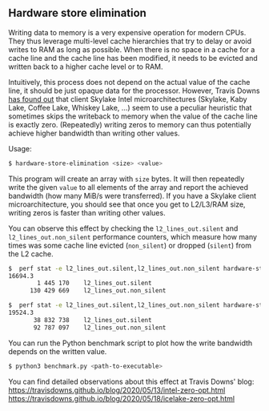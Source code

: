 ## Hardware store elimination
Writing data to memory is a very expensive operation for modern CPUs. They thus leverage multi-level cache hierarchies
that try to delay or avoid writes to RAM as long as possible. When there is no space in a cache for a cache line and the
cache line has been modified, it needs to be evicted and written back to a higher cache level or to RAM.

Intuitively, this process does not depend on the actual value of the cache line, it should be just opaque data for the processor.
However, Travis Downs [has found out](https://travisdowns.github.io/blog/2020/05/13/intel-zero-opt.html) that client Skylake Intel
microarchitectures (Skylake, Kaby Lake, Coffee Lake, Whiskey Lake, ...) seem to use a peculiar heuristic that sometimes skips
the writeback to memory when the value of the cache line is exactly zero. (Repeatedly) writing zeros to memory can thus
potentially achieve higher bandwidth than writing other values.

Usage:
```bash
$ hardware-store-elimination <size> <value>
```

This program will create an array with `size` bytes. It will then repeatedly write the given `value` to all elements of
the array and report the achieved bandwidth (how many MiB/s were transferred). If you have a Skylake client microarchitecture,
you should see that once you get to L2/L3/RAM size, writing zeros is faster than writing other values. 

You can observe this effect by checking the `l2_lines_out.silent` and `l2_lines_out.non_silent` performance counters, which
measure how many times was some cache line evicted (`non_silent`) or dropped (`silent`) from the L2 cache.

```bash
$  perf stat -e l2_lines_out.silent,l2_lines_out.non_silent hardware-store-elimination 8388608 1
16694.3
        1 445 170    l2_lines_out.silent
      130 429 669    l2_lines_out.non_silent

$  perf stat -e l2_lines_out.silent,l2_lines_out.non_silent hardware-store-elimination 8388608 0
19524.3
       38 832 738    l2_lines_out.silent
       92 787 097    l2_lines_out.non_silent
```

You can run the Python benchmark script to plot how the write bandwidth depends on the written value.
```bash
$ python3 benchmark.py <path-to-executable>
```

You can find detailed observations about this effect at Travis Downs' blog:
https://travisdowns.github.io/blog/2020/05/13/intel-zero-opt.html
https://travisdowns.github.io/blog/2020/05/18/icelake-zero-opt.html
